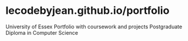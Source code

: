 # lecodebyjean.github.io/portfolio
University of Essex
Portfolio with coursework and projects
Postgraduate Diploma in Computer Science
